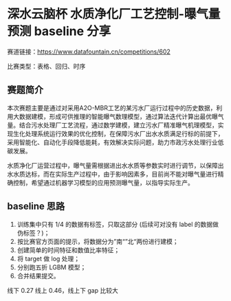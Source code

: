 # 深水云脑杯 水质净化厂工艺控制-曝气量预测 baseline 分享

赛道链接：https://www.datafountain.cn/competitions/602

比赛类型：表格、回归、时序

## 赛题简介

本次赛题主要是通过对采用A2O-MBR工艺的某污水厂运行过程中的历史数据，利用大数据建模，形成可供推理的智能曝气数理模型，通过算法迭代计算出最优曝气量。结合污水处理厂工艺流程，通过数学建模，建立污水厂精准曝气机理模型，实现生化处理系统运行效果的优化控制，在保障污水厂出水水质满足行标的前提下，采用智能化、自动化手段降低能耗，有效解决实际问题，助力市政污水处理行业低碳发展。

水质净化厂运营过程中，曝气量需根据进出水水质等参数实时进行调节，以保障出水水质达标，而在实际生产过程中，由于影响因素多，目前尚不能对曝气量进行精确控制，希望通过机器学习模型的应用预测曝气量，以指导实际生产。

## baseline 思路

1. 训练集中只有 1/4 的数据有标签，只取这部分 (后续可对没有 label 的数据做伪标签？)；
2. 按比赛官方页面的提示，将数据分为”南“”北“两份进行建模；
3. 创建简单的时间特征和数值比率特征；
4. 将 target 做 log 处理；
5. 分别跑五折 LGBM 模型；
6. 合并结果提交。

线下 0.27 线上 0.46，线上下 gap 比较大

